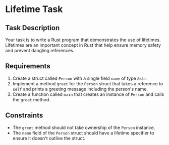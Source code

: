 # Lifetime Task

## Task Description

Your task is to write a Rust program that demonstrates the use of lifetimes. Lifetimes are an important concept in Rust that help ensure memory safety and prevent dangling references.

## Requirements

1. Create a struct called `Person` with a single field `name` of type `&str`.
2. Implement a method `greet` for the `Person` struct that takes a reference to `self` and prints a greeting message including the person's name.
3. Create a function called `main` that creates an instance of `Person` and calls the `greet` method.

## Constraints

- The `greet` method should not take ownership of the `Person` instance.
- The `name` field of the `Person` struct should have a lifetime specifier to ensure it doesn't outlive the struct.
